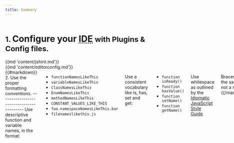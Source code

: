 ```yaml
---
title: Summary
---
```

<div class='row'>
    <div class='large-12 columns'>
    <h1><small>1. </small>Configure your <abbr title="Integrated Development Environment">IDE</abbr> <small>with Plugins & Config files.</small></h1>
    <hr>
    </div>
    <div class='large-6 columns'>{{md 'content/jshint.md'}}</div>
    <div class='large-6 columns'>{{md 'content/editorconfig.md'}}</div>
</div>
<div class='row'>
<div class='large-12 columns'>
{{#markdown}}
2. Use the proper formatting conventions.
-----------------------------------------
Use descriptive function and variable names, in the format:

- `functionNamesLikeThis`
- `variableNamesLikeThis`
- `ClassNamesLikeThis`
- `EnumNamesLikeThis`
- `methodNamesLikeThis`
- `CONSTANT_VALUES_LIKE_THIS`
- `foo.namespaceNamesLikeThis.bar`
- `filenameslikethis.js`

Use a consistent vocabulary like is, has, set and get:

- `function isReady()`
- `function hasValue()`
- `function setName()`
- `function getName()`

Use whitespace as outlined by the [Idiomatic JavaScript Style Guide](https://github.com/rwaldron/idiomatic.js/#spacing)

Braces go on the same line, not a new line.
{{/markdown}}
</div>
</div>
